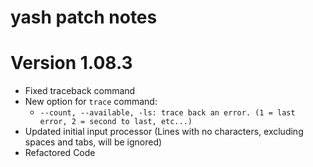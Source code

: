 
# yash patch notes

# Version 1.08.3

- Fixed traceback command
- New option for `trace` command:
	- `--count, --available, -ls: trace back an error. (1 = last error, 2 = second to last, etc...)`
- Updated initial input processor (Lines with no characters, excluding spaces and tabs, will be ignored)
- Refactored Code




